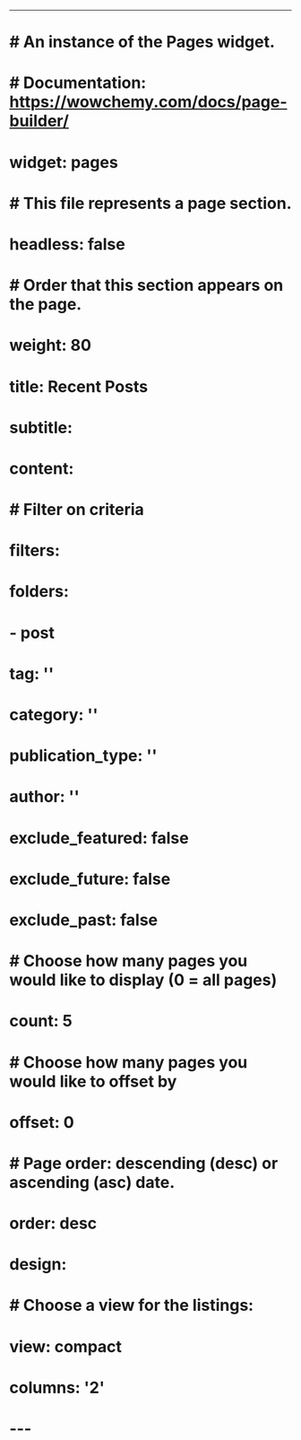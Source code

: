 ---
# # An instance of the Pages widget.
# # Documentation: https://wowchemy.com/docs/page-builder/
# widget: pages

# # This file represents a page section.
# headless: false

# # Order that this section appears on the page.
# weight: 80

# title: Recent Posts
# subtitle:

# content:
#   # Filter on criteria
#   filters:
#     folders:
#       - post
#     tag: ''
#     category: ''
#     publication_type: ''
#     author: ''
#     exclude_featured: false
#     exclude_future: false
#     exclude_past: false
#   # Choose how many pages you would like to display (0 = all pages)
#   count: 5
#   # Choose how many pages you would like to offset by
#   offset: 0
#   # Page order: descending (desc) or ascending (asc) date.
#   order: desc

# design:
#   # Choose a view for the listings:
#   view: compact
#   columns: '2'
# ---
